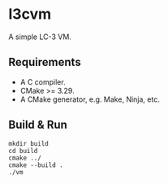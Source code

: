 # l3cvm

A simple LC-3 VM.

## Requirements

- A C compiler.
- CMake >= 3.29.
- A CMake generator, e.g. Make, Ninja, etc.

## Build & Run

```shell
mkdir build
cd build
cmake ../
cmake --build .
./vm
```
